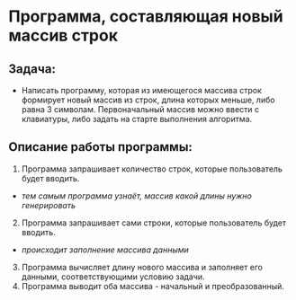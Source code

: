 # Программа, составляющая новый массив строк
## Задача: 
* Написать программу, которая из имеющегося массива строк формирует новый массив из строк, длина которых меньше, либо равна 3 символам. Первоначальный массив можно ввести с клавиатуры, либо задать на старте выполнения алгоритма.

## Описание работы программы:
1. Программа запрашивает количество строк, которые пользователь будет вводить.
* *тем самым программа узнаёт, массив какой длины нужно генерировать*
2. Программа запрашивает сами строки, которые пользователь будет вводить.
* *происходит заполнение массива данными*
3. Программа вычисляет длину нового массива и заполняет его данными, соответствующими условию задачи.
4. Программа выводит оба массива - начальный и преобразованный.